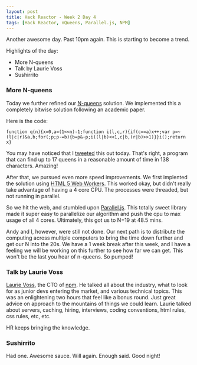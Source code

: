 ```yaml
---
layout: post
title: Hack Reactor - Week 2 Day 4
tags: [Hack Reactor, nQueens, Parallel.js, NPM]
---
```


Another awesome day.  Past 10pm again.  This is starting to become a trend.

Highlights of the day:

* More N-queens
* Talk by Laurie Voss
* Sushirrito

### More N-queens

Today we further refined our [N-queens](http://en.wikipedia.org/wiki/Eight_queens_puzzle) solution.  We implemented this a completely bitwise solution following an academic paper.
<!--more-->

Here is the code:

    function q(n){x=0,a=(1<<n)-1;function i(l,c,r){if(c==a)x++;var p=~(l|c|r)&a,b;for(;p;p-=b){b=p&-p;i((l|b)<<1,c|b,(r|b)>>1)}}i();return x}

You may have noticed that I [tweeted](https://twitter.com/zdlopez/status/545678947325722624) this out today.  That's right, a program that can find up to 17 queens in a reasonable amount of time in 138 characters.  Amazing!

After that, we pursued even more speed improvements.  We first implented the solution using [HTML 5 Web Workers](http://www.html5rocks.com/en/tutorials/workers/basics/).  This worked okay, but didn't really take advantage of having a 4 core CPU.  The processes were threaded, but not running in parallel.

So we hit the web, and stumbled upon [Parallel.js](http://adambom.github.io/parallel.js/).  This totally sweet library made it super easy to parallelize our algorithm and push the cpu to max usage of all 4 cores.  Ultimately, this got us to N=19 at 48.5 mins.  

Andy and I, however, were still not done.  Our next path is to distribute the computing across multiple computers to bring the time down further and get our N into the 20s.  We have a 1 week break after this week, and I have a feeling we will be working on this further to see how far we can get.  This won't be the last you hear of n-queens.  So pumped!

### Talk by Laurie Voss

[Laurie Voss](http://seldo.com/), the CTO of [npm](https://www.npmjs.com/).  He talked all about the industry, what to look for as junior devs entering the market, and various technical topics.  This was an enlightening two hours that feel like a bonus round.  Just great advice on approach to the mountains of things we could learn.  Laurie talked about servers, caching, hiring, interviews, coding conventions, html rules, css rules, etc, etc.  

HR keeps bringing the knowledge.  

### Sushirrito

Had one.  Awesome sauce.  Will again.  Enough said.  Good night!